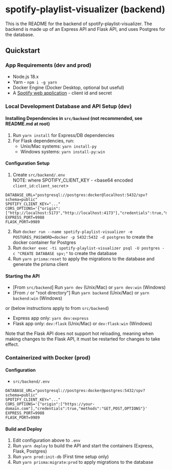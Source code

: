 # spotify-playlist-visualizer (backend)

This is the README for the backend of spotify-playlist-visualizer. The backend is made up of an Express API and Flask API, and uses Postgres for the database.

## Quickstart

### App Requirements (dev and prod)

- Node.js 18.x
- Yarn - `npm i -g yarn`
- Docker Engine (Docker Desktop, optional but useful)
- A [Spotify web application](https://developer.spotify.com/dashboard) - client id and secret

### Local Development Database and API Setup (dev)

#### Installing Dependencies in `src/backend` (not recommended, see README.md at root)

1. Run `yarn install` for Express/DB dependencies
2. For Flask dependencies, run:
   - Unix/Mac systems: `yarn install-py`
   - Windows systems: `yarn install-py:win`

#### Configuration Setup

1. Create `src/backend/.env` <br>
   NOTE: where SPOTIFY_CLIENT_KEY - <base64 encoded `client_id:client_secret`>

```env
DATABASE_URL="postgresql://postgres:docker@localhost:5432/spv?schema=public"
SPOTIFY_CLIENT_KEY="..."
CORS_OPTIONS='{"origin":["http://localhost:5173","http://localhost:4173"],"credentials":true,"methods":"GET,POST,OPTIONS"}'
EXPRESS_PORT=9988
FLASK_PORT=9989
```

2. Run `docker run --name spotify-playlist-visualizer -e POSTGRES_PASSWORD=docker -p 5432:5432 -d postgres` to create the docker container for Postgres
3. Run `docker exec -ti spotify-playlist-visualizer psql -U postgres -c "CREATE DATABASE spv;"` to create the database
4. Run `yarn prisma:reset` to apply the migrations to the database and generate the prisma client

#### Starting the API

- [From `src/backend`] Run `yarn dev` (Unix/Mac) or `yarn dev:win` (Windows)
- [From `/` or "root directory"] Run `yarn backend` (Unix/Mac) or `yarn backend:win` (Windows)

or (below instructions apply to from `src/backend`)

- Express app only: `yarn dev:express`
- Flask app only: `dev:flask` (Unix/Mac) or `dev:flask:win` (Windows)

Note that the Flask API does not support hot reloading, meaning when making changes to the Flask API, it must be restarted for changes to take effect.

### Containerized with Docker (prod)

#### Configuration

- `src/backend/.env`

```env
DATABASE_URL="postgresql://postgres:docker@postgres:5432/spv?schema=public"
SPOTIFY_CLIENT_KEY="..."
CORS_OPTIONS='{"origin":["https://your-domain.com"],"credentials":true,"methods":"GET,POST,OPTIONS"}'
EXPRESS_PORT=9988
FLASK_PORT=9989
```

#### Build and Deploy

1. Edit configuration above to `.env`
2. Run `yarn deploy` to build the API and start the containers (Express, Flask, Postgres)
3. Run `yarn prod:init-db` (First time setup only)
4. Run `yarn prisma:migrate:prod` to apply migrations to the database
